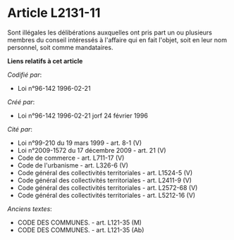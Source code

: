 # Article L2131-11

Sont illégales les délibérations auxquelles ont pris part un ou plusieurs membres du conseil intéressés à l'affaire qui en
fait l'objet, soit en leur nom personnel, soit comme mandataires.

**Liens relatifs à cet article**

_Codifié par_:

  - Loi n°96-142 1996-02-21

_Créé par_:

  - Loi n°96-142 1996-02-21 jorf 24 février 1996

_Cité par_:

  - Loi n°99-210 du 19 mars 1999 - art. 8-1 (V)
  - Loi n°2009-1572 du 17 décembre 2009 - art. 21 (V)
  - Code de commerce - art. L711-17 (V)
  - Code de l'urbanisme - art. L326-6 (V)
  - Code général des collectivités territoriales - art. L1524-5 (V)
  - Code général des collectivités territoriales - art. L2411-9 (V)
  - Code général des collectivités territoriales - art. L2572-68 (V)
  - Code général des collectivités territoriales - art. L5212-16 (V)

_Anciens textes_:

  - CODE DES COMMUNES. - art. L121-35 (M)
  - CODE DES COMMUNES. - art. L121-35 (Ab)
